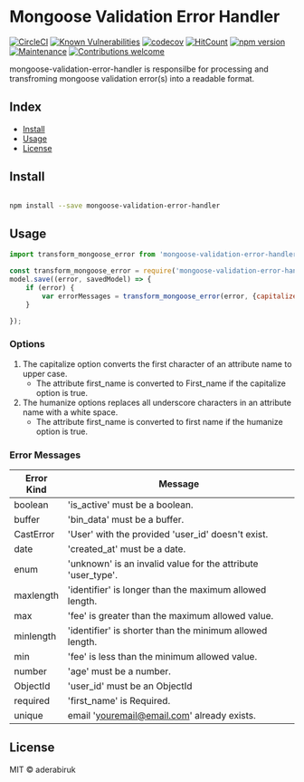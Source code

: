 # Mongoose Validation Error Handler

[![CircleCI](https://circleci.com/gh/aderabiruk/mongoose-validation-error-handler.svg?style=svg)](https://circleci.com/gh/aderabiruk/mongoose-validation-error-handler)
[![Known Vulnerabilities](https://snyk.io/test/github/aderabiruk/mongoose-validation-error-handler/badge.svg?targetFile=package.json)](https://snyk.io/test/github/aderabiruk/mongoose-validation-error-handler?targetFile=package.json)
[![codecov](https://codecov.io/gh/aderabiruk/mongoose-validation-error-handler/branch/master/graph/badge.svg)](https://codecov.io/gh/aderabiruk/mongoose-validation-error-handler)
[![HitCount](http://hits.dwyl.com/aderabiruk/mongoose-validation-error-handler.svg)](http://hits.dwyl.com/aderabiruk/mongoose-validation-error-handler)
[![npm version](https://badge.fury.io/js/mongoose-validation-error-handler.svg)](https://badge.fury.io/js/mongoose-validation-error-handler)
[![Maintenance](https://img.shields.io/badge/Maintained%3F-yes-green.svg)](https://github.com/aderabiruk/mongoose-validation-error-handler)
[![Contributions welcome](https://img.shields.io/badge/contributions-welcome-brightgreen.svg?style=flat)](https://github.com/aderabiruk/mongoose-validation-error-handler/issues)

mongoose-validation-error-handler is responsilbe for processing and transfroming mongoose validation error(s) into a readable format.

## Index

* [Install](#install)
* [Usage](#usage)
* [License](#license)

## Install
```bash

npm install --save mongoose-validation-error-handler

```
## Usage
```js
import transform_mongoose_error from 'mongoose-validation-error-handler';

const transform_mongoose_error = require('mongoose-validation-error-handle');
model.save((error, savedModel) => {
	if (error) {
		var errorMessages = transform_mongoose_error(error, {capitalize: true, humanize: true});
	}

});
```
### Options
1. The capitalize option converts the first character of an attribute name to upper case.
    * The attribute first_name is converted to First_name if the capitalize option is true.
2. The humanize options replaces all underscore characters in an attribute name with a white space.
    * The attribute first_name is converted to first name if the humanize option is true.
    
### Error Messages
| Error Kind | Message |
|------------------------|---------------|
| boolean | 'is_active' must be a boolean. |
| buffer | 'bin_data' must be a buffer. |
| CastError | 'User' with the provided 'user_id' doesn't exist. |
| date | 'created_at' must be a date. |
| enum | 'unknown' is an invalid value for the attribute 'user_type'.|
| maxlength | 'identifier' is longer than the maximum allowed length. |
| max | 'fee' is greater than the maximum allowed value. |
| minlength | 'identifier' is shorter than the minimum allowed length. |
| min | 'fee' is less than the minimum allowed value. |
| number | 'age' must be a number. |
| ObjectId | 'user_id' must be an ObjectId |
| required | 'first_name' is Required. |
| unique | email 'youremail@email.com' already exists. |

## License
MIT ©  aderabiruk
